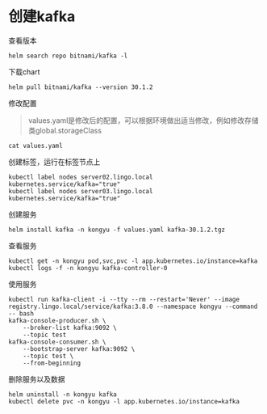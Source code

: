 # 创建kafka

查看版本

```
helm search repo bitnami/kafka -l
```

下载chart

```
helm pull bitnami/kafka --version 30.1.2
```

修改配置

> values.yaml是修改后的配置，可以根据环境做出适当修改，例如修改存储类global.storageClass

```
cat values.yaml
```

创建标签，运行在标签节点上

```
kubectl label nodes server02.lingo.local kubernetes.service/kafka="true"
kubectl label nodes server03.lingo.local kubernetes.service/kafka="true"
```

创建服务

```
helm install kafka -n kongyu -f values.yaml kafka-30.1.2.tgz
```

查看服务

```
kubectl get -n kongyu pod,svc,pvc -l app.kubernetes.io/instance=kafka
kubectl logs -f -n kongyu kafka-controller-0
```

使用服务

```
kubectl run kafka-client -i --tty --rm --restart='Never' --image registry.lingo.local/service/kafka:3.8.0 --namespace kongyu --command -- bash
kafka-console-producer.sh \
    --broker-list kafka:9092 \
    --topic test
kafka-console-consumer.sh \
    --bootstrap-server kafka:9092 \
    --topic test \
    --from-beginning
```

删除服务以及数据

```
helm uninstall -n kongyu kafka
kubectl delete pvc -n kongyu -l app.kubernetes.io/instance=kafka
```

